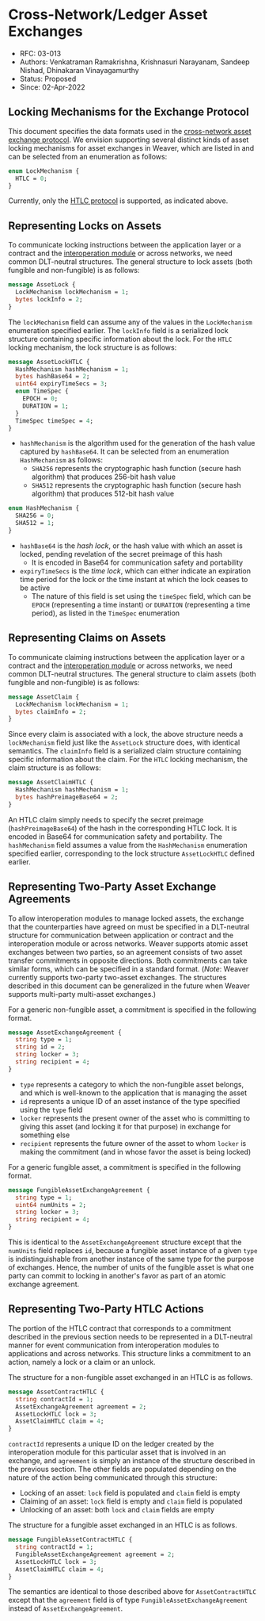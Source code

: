 <!--
 Copyright IBM Corp. All Rights Reserved.

 SPDX-License-Identifier: CC-BY-4.0
 -->
# Cross-Network/Ledger Asset Exchanges

- RFC: 03-013
- Authors: Venkatraman Ramakrishna, Krishnasuri Narayanam, Sandeep Nishad, Dhinakaran Vinayagamurthy
- Status: Proposed
- Since: 02-Apr-2022

## Locking Mechanisms for the Exchange Protocol

This document specifies the data formats used in the [cross-network asset exchange protocol](../../protocols/asset-exchange/). We envision supporting several distinct kinds of asset locking mechanisms for asset exchanges in Weaver, which are listed in and can be selected from an enumeration as follows:
```protobuf
enum LockMechanism {
  HTLC = 0;
}
```
Currently, only the [HTLC protocol](../../protocols/asset-exchange/generic-htlc.md) is supported, as indicated above.

## Representing Locks on Assets

To communicate locking instructions between the application layer or a contract and the [interoperation module](models/infrastructure/interoperation-modules.md) or across networks, we need common DLT-neutral structures. The general structure to lock assets (both fungible and non-fungible) is as follows:
```protobuf
message AssetLock {
  LockMechanism lockMechanism = 1;
  bytes lockInfo = 2;
}
```
The `lockMechanism` field can assume any of the values in the `LockMechanism` enumeration specified earlier. The `lockInfo` field is a serialized lock structure containing specific information about the lock. For the `HTLC` locking mechanism, the lock structure is as follows:
```protobuf
message AssetLockHTLC {
  HashMechanism hashMechanism = 1;
  bytes hashBase64 = 2;
  uint64 expiryTimeSecs = 3;
  enum TimeSpec {
    EPOCH = 0;
    DURATION = 1;
  }
  TimeSpec timeSpec = 4;
}
```
- `hashMechanism` is the algorithm used for the generation of the hash value captured by `hashBase64`. It can be selected from an enumeration `HashMechanism` as follows:
  - `SHA256` represents the cryptographic hash function (secure hash algorithm) that produces 256-bit hash value
  - `SHA512` represents the cryptographic hash function (secure hash algorithm) that produces 512-bit hash value
```protobuf
enum HashMechanism {
  SHA256 = 0;
  SHA512 = 1;
}
```
- `hashBase64` is the _hash lock_, or the hash value with which an asset is locked, pending revelation of the secret preimage of this hash
  - It is encoded in Base64 for communication safety and portability
- `expiryTimeSecs` is the _time lock_, which can either indicate an expiration time period for the lock or the time instant at which the lock ceases to be active
  - The nature of this field is set using the `timeSpec` field, which can be `EPOCH` (representing a time instant) or `DURATION` (representing a time period), as listed in the `TimeSpec` enumeration

## Representing Claims on Assets

To communicate claiming instructions between the application layer or a contract and the [interoperation module](models/infrastructure/interoperation-modules.md) or across networks, we need common DLT-neutral structures. The general structure to claim assets (both fungible and non-fungible) is as follows:
```protobuf
message AssetClaim {
  LockMechanism lockMechanism = 1;
  bytes claimInfo = 2;
}
```
Since every claim is associated with a lock, the above structure needs a `lockMechanism` field just like the `AssetLock` structure does, with identical semantics. The `claimInfo` field is a serialized claim structure containing specific information about the claim. For the `HTLC` locking mechanism, the claim structure is as follows:
```protobuf
message AssetClaimHTLC {
  HashMechanism hashMechanism = 1;
  bytes hashPreimageBase64 = 2;
}
```
An HTLC claim simply needs to specify the secret preimage (`hashPreimageBase64`) of the hash in the corresponding HTLC lock. It is encoded in Base64 for communication safety and portability. The `hashMechanism` field assumes a value from the `HashMechanism` enumeration specified earlier, corresponding to the lock structure `AssetLockHTLC` defined earlier.

## Representing Two-Party Asset Exchange Agreements

To allow interoperation modules to manage locked assets, the exchange that the counterparties have agreed on must be specified in a DLT-neutral structure for communication between application or contract and the interoperation module or across networks. Weaver supports atomic asset exchanges between two parties, so an agreement consists of two asset transfer commitments in opposite directions. Both commitments can take similar forms, which can be specified in a standard format. (_Note_: Weaver currently supports two-party two-asset exchanges. The structures described in this document can be generalized in the future when Weaver supports multi-party multi-asset exchanges.)

For a generic non-fungible asset, a commitment is specified in the following format.
```protobuf
message AssetExchangeAgreement {
  string type = 1;
  string id = 2;
  string locker = 3;
  string recipient = 4;
}
```
- `type` represents a category to which the non-fungible asset belongs, and which is well-known to the application that is managing the asset
- `id` represents a unique ID of an asset instance of the type specified using the `type` field
- `locker` represents the present owner of the asset who is committing to giving this asset (and locking it for that purpose) in exchange for something else
- `recipient` represents the future owner of the asset to whom `locker` is making the commitment (and in whose favor the asset is being locked)

For a generic fungible asset, a commitment is specified in the following format.
```protobuf
message FungibleAssetExchangeAgreement {
  string type = 1;
  uint64 numUnits = 2;
  string locker = 3;
  string recipient = 4;
}
```
This is identical to the `AssetExchangeAgreement` structure except that the `numUnits` field replaces `id`, because a fungible asset instance of a given `type` is indistinguishable from another instance of the same type for the purpose of exchanges. Hence, the number of units of the fungible asset is what one party can commit to locking in another's favor as part of an atomic exchange agreement.

## Representing Two-Party HTLC Actions

The portion of the HTLC contract that corresponds to a commitment described in the previous section needs to be represented in a DLT-neutral manner for event communication from interoperation modules to applications and across networks. This structure links a commitment to an action, namely a lock or a claim or an unlock.

The structure for a non-fungible asset exchanged in an HTLC is as follows.
```protobuf
message AssetContractHTLC {
  string contractId = 1;
  AssetExchangeAgreement agreement = 2;
  AssetLockHTLC lock = 3;
  AssetClaimHTLC claim = 4;
}
```
`contractId` represents a unique ID on the ledger created by the interoperation module for this particular asset that is involved in an exchange, and `agreement` is simply an instance of the structure described in the previous section. The other fields are populated depending on the nature of the action being communicated through this structure:
- Locking of an asset: `lock` field is populated and `claim` field is empty
- Claiming of an asset: `lock` field is empty and `claim` field is populated
- Unlocking of an asset: both `lock` and `claim` fields are empty

The structure for a fungible asset exchanged in an HTLC is as follows.
```protobuf
message FungibleAssetContractHTLC {
  string contractId = 1;
  FungibleAssetExchangeAgreement agreement = 2;
  AssetLockHTLC lock = 3;
  AssetClaimHTLC claim = 4;
}
```
The semantics are identical to those described above for `AssetContractHTLC` except that the `agreement` field is of type `FungibleAssetExchangeAgreement` instead of `AssetExchangeAgreement`.
